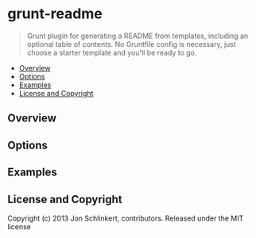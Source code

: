 # grunt-readme

> Grunt plugin for generating a README from templates, including an optional table of contents. No Gruntfile config is necessary, just choose a starter template and you'll be ready to go.

* [Overview](#overview)
* [Options](#options)
* [Examples](#examples)
* [License and Copyright](#license-and-copyright)


## Overview


## Options


## Examples


## License and Copyright
Copyright (c) 2013 Jon Schlinkert, contributors.
Released under the MIT license